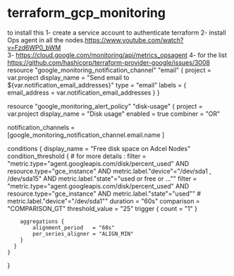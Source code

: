 # terraform_gcp_monitoring
to install this 
1- create a service account to authenticate terraform
2- install Ops agent in all the nodes.https://www.youtube.com/watch?v=Fzd6WP0_bWM  
3- https://cloud.google.com/monitoring/api/metrics_opsagent
4- for the list https://github.com/hashicorp/terraform-provider-google/issues/3008
resource "google_monitoring_notification_channel" "email" {
  project = var.project
  display_name = "Send email to ${var.notification_email_addresses}"
  type = "email"
  labels = {
    email_address = var.notification_email_addresses
  }
}

resource "google_monitoring_alert_policy" "disk-usage" {
  project      = var.project
  display_name = "Disk usage"
  enabled      = true
  combiner     = "OR"

  notification_channels = [google_monitoring_notification_channel.email.name
  ]

  conditions {
      display_name = "Free disk space on Adcel Nodes"
       condition_threshold {
        # for more details : filter          = "metric.type=\"agent.googleapis.com/disk/percent_used\" AND resource.type=\"gce_instance\" AND metric.label.\"device\"=\"/dev/sda1 , /dev/sda15\" AND metric.label.\"state\"=\"used or free or ...\""
        filter = "metric.type=\"agent.googleapis.com/disk/percent_used\" AND resource.type=\"gce_instance\" AND metric.label.\"state\"=\"used\"" # metric.label.\"device\"=\"/dev/sda1\""
        duration        =  "60s"
        comparison      =  "COMPARISON_GT"
        threshold_value =  "25"
        trigger {
          count = "1"
        }

        aggregations {
            alignment_period   = "60s"
            per_series_aligner = "ALIGN_MIN"
        }  
      }
    }
}
 
